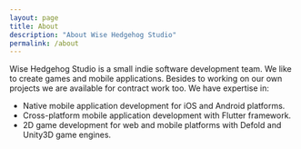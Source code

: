 ```yaml
---
layout: page
title: About
description: "About Wise Hedgehog Studio"
permalink: /about
---
```


Wise Hedgehog Studio is a small indie software development team. We like to create games and mobile applications. Besides to working on our own projects we are available for contract work too. We have expertise in:

* Native mobile application development for iOS and Android platforms.
* Cross-platform mobile application development with Flutter framework.
* 2D game development for web and mobile platforms with Defold and Unity3D game engines.